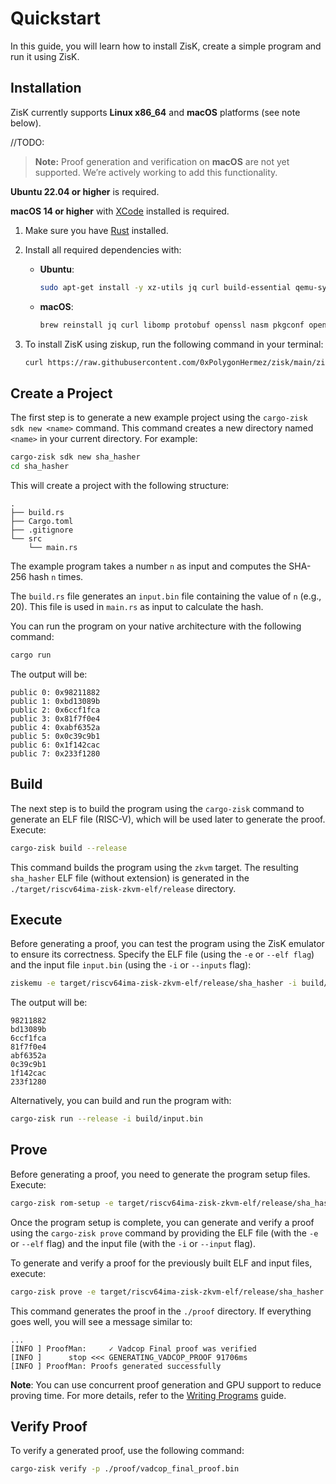 # Quickstart

In this guide, you will learn how to install ZisK, create a simple program and run it using ZisK.

## Installation

ZisK currently supports **Linux x86_64** and **macOS** platforms (see note below).

//TODO:
>**Note:** Proof generation and verification on **macOS** are not yet supported. We’re actively working to add this functionality.

**Ubuntu 22.04 or higher** is required.

**macOS 14 or higher** with [XCode](https://developer.apple.com/xcode/) installed is required.

1. Make sure you have [Rust](https://www.rust-lang.org/tools/install) installed.

2. Install all required dependencies with:
    - **Ubuntu**:
        ```bash
        sudo apt-get install -y xz-utils jq curl build-essential qemu-system libomp-dev libgmp-dev nlohmann-json3-dev protobuf-compiler uuid-dev libgrpc++-dev libsecp256k1-dev libsodium-dev libpqxx-dev nasm libopenmpi-dev openmpi-bin openmpi-common
        ```
    - **macOS**:
        ```bash
        brew reinstall jq curl libomp protobuf openssl nasm pkgconf open-mpi libffi
        ```    

3. To install ZisK using ziskup, run the following command in your terminal:
    ```bash
    curl https://raw.githubusercontent.com/0xPolygonHermez/zisk/main/ziskup/install.sh | bash
    ```

## Create a Project

The first step is to generate a new example project using the `cargo-zisk sdk new <name>` command. This command creates a new directory named `<name>` in your current directory. For example:
```bash
cargo-zisk sdk new sha_hasher
cd sha_hasher
```

This will create a project with the following structure:

```
.
├── build.rs
├── Cargo.toml
├── .gitignore
└── src
    └── main.rs
```

The example program takes a number `n` as input and computes the SHA-256 hash `n` times. 

The `build.rs` file generates an `input.bin` file containing the value of `n` (e.g., 20). This file is used in `main.rs` as input to calculate the hash.

You can run the program on your native architecture with the following command:
```bash
cargo run
```
The output will be:
```
public 0: 0x98211882
public 1: 0xbd13089b
public 2: 0x6ccf1fca
public 3: 0x81f7f0e4
public 4: 0xabf6352a
public 5: 0x0c39c9b1
public 6: 0x1f142cac
public 7: 0x233f1280
```

## Build

The next step is to build the program using the `cargo-zisk` command to generate an ELF file (RISC-V), which will be used later to generate the proof. Execute:

```bash
cargo-zisk build --release
```

This command builds the program using the `zkvm` target. The resulting `sha_hasher` ELF file (without extension) is generated in the `./target/riscv64ima-zisk-zkvm-elf/release` directory.

## Execute

Before generating a proof, you can test the program using the ZisK emulator to ensure its correctness. Specify the ELF file (using the `-e` or `--elf flag`) and the input file `input.bin` (using the `-i` or `--inputs` flag):

```bash
ziskemu -e target/riscv64ima-zisk-zkvm-elf/release/sha_hasher -i build/input.bin
```

The output will be:
```
98211882
bd13089b
6ccf1fca
81f7f0e4
abf6352a
0c39c9b1
1f142cac
233f1280
```

Alternatively, you can build and run the program with:

```bash
cargo-zisk run --release -i build/input.bin
```

## Prove

Before generating a proof, you need to generate the program setup files. Execute:

```bash
cargo-zisk rom-setup -e target/riscv64ima-zisk-zkvm-elf/release/sha_hasher
```

Once the program setup is complete, you can generate and verify a proof using the `cargo-zisk prove` command by providing the ELF file (with the `-e` or `--elf` flag) and the input file (with the `-i` or `--input` flag).

To generate and verify a proof for the previously built ELF and input files, execute:

```bash
cargo-zisk prove -e target/riscv64ima-zisk-zkvm-elf/release/sha_hasher -i build/input.bin -o proof -a -y
```

This command generates the proof in the `./proof` directory. If everything goes well, you will see a message similar to:

```
...
[INFO ] ProofMan:     ✓ Vadcop Final proof was verified
[INFO ]      stop <<< GENERATING_VADCOP_PROOF 91706ms
[INFO ] ProofMan: Proofs generated successfully
```

**Note**: You can use concurrent proof generation and GPU support to reduce proving time. For more details, refer to the [Writing Programs](./writing_programs.md) guide.

## Verify Proof

To verify a generated proof, use the following command:

```bash
cargo-zisk verify -p ./proof/vadcop_final_proof.bin
```
